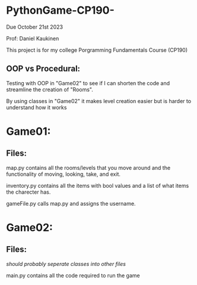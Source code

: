 # PythonGame-CP190-

Due October 21st 2023 

Prof: Daniel Kaukinen


This project is for my college Porgramming Fundamentals Course (CP190)


## OOP vs Procedural:

Testing with OOP in "Game02" to see if I can shorten the code and streamline the creation of "Rooms".

By using classes in "Game02" it makes level creation easier but is harder to understand how it works 

# Game01:

## Files:

  map.py contains all the rooms/levels that you move around and the functionality of moving, looking, take, and exit.

  inventory.py contains all the items with bool values and a list of what items the charecter has.

  gameFile.py calls map.py and assigns the username.

# Game02: 

## Files:

  *should probably seperate classes into other files*

  main.py contains all the code required to run the game

  

